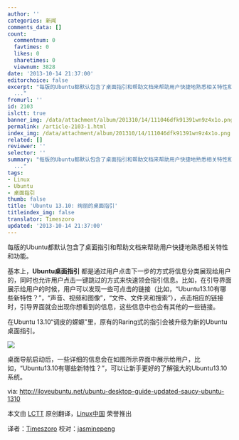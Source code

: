 ```yaml
---
author: ''
categories: 新闻
comments_data: []
count:
  commentnum: 0
  favtimes: 0
  likes: 0
  sharetimes: 0
  viewnum: 3828
date: '2013-10-14 21:37:00'
editorchoice: false
excerpt: "每版的Ubuntu都默认包含了桌面指引和帮助文档来帮助用户快捷地熟悉相关特性和功能。\r\n基本上，Ubuntu桌面指引 都是通过用户点击下一步的方式将信息分类展现给用户的，同时也允许用户点击一键跳过的方式来快速领会指引
  ..."
fromurl: ''
id: 2103
islctt: true
banner_img: /data/attachment/album/201310/14/111046dfk91391wn9z4x1o.png
permalink: /article-2103-1.html
index_img: /data/attachment/album/201310/14/111046dfk91391wn9z4x1o.png.thumb.jpg
related: []
reviewer: ''
selector: ''
summary: "每版的Ubuntu都默认包含了桌面指引和帮助文档来帮助用户快捷地熟悉相关特性和功能。\r\n基本上，Ubuntu桌面指引 都是通过用户点击下一步的方式将信息分类展现给用户的，同时也允许用户点击一键跳过的方式来快速领会指引
  ..."
tags:
- Linux
- Ubuntu
- 桌面指引
thumb: false
title: 'Ubuntu 13.10: 绚丽的桌面指引'
titleindex_img: false
translator: Timeszoro
updated: '2013-10-14 21:37:00'
---
```


每版的Ubuntu都默认包含了桌面指引和帮助文档来帮助用户快捷地熟悉相关特性和功能。


基本上，**Ubuntu桌面指引** 都是通过用户点击下一步的方式将信息分类展现给用户的，同时也允许用户点击一键跳过的方式来快速领会指引信息。比如，在引导界面展示给用户的时候，用户可以发现一些可点击的链接（比如，“Ubuntu13.10有哪些新特性？”，“声音、视频和图像”，“文件、文件夹和搜索”），点击相应的链接时，引导界面就会出现你想看到的信息，这些信息中也会有其他的一些链接。


在Ubuntu 13.10“调皮的蝾螈”里，原有的Raring式的指引会被升级为新的Ubuntu桌面指引。


![](/data/attachment/album/201310/14/111046dfk91391wn9z4x1o.png) 


桌面导航启动后，一些详细的信息会在如图所示界面中展示给用户，比如，“Ubuntu13.10有哪些新特性？”，可以让新手更好的了解强大的Ubuntu13.10系统。


 


via: <http://iloveubuntu.net/ubuntu-desktop-guide-updated-saucy-ubuntu-1310>


本文由 [LCTT](https://github.com/LCTT/TranslateProject) 原创翻译，[Linux中国](http://linux.cn/) 荣誉推出


译者：[Timeszoro](https://github.com/Timeszoro) 校对：[jasminepeng](https://github.com/jasminepeng)